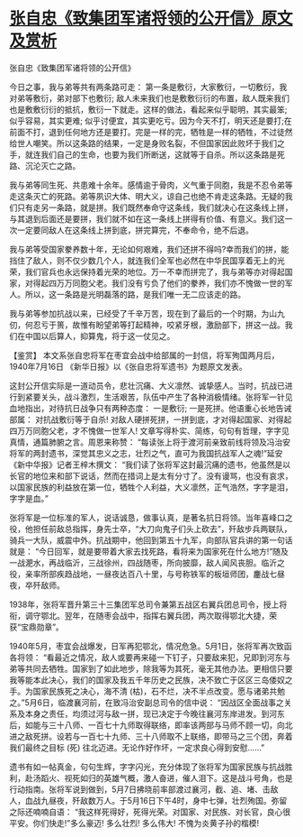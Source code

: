 # [张自忠《致集团军诸将领的公开信》原文及赏析](https://www.vrrw.net/wx/10309.html)

张自忠《致集团军诸将领的公开信》

今日之事，我与弟等共有两条路可走： 第一条是敷衍，大家敷衍，一切敷衍，我对弟等敷衍，弟对部下也敷衍; 敌人未来我们也是敷敷衍衍的布置，敌人既来我们也是敷敷衍衍的抵抗，敷衍一下就走。这样的做法，看起来似乎聪明，其实最笨; 似乎容易，其实更难; 似乎讨便宜，其实更吃亏。因为今天不打，明天还是要打;在前面不打，退到任何地方还是要打。完是一样的完，牺牲是一样的牺牲，不过徒然给世人嘲笑。所以这条路的结果，一定是身败名裂，不但国家因此败坏于我们之手，就连我们自己的生命，也要为我们所断送，这就等于自杀。所以这条路是死路、沉沦灭亡之路。

我与弟等同生死、共患难十余年。感情逾于骨肉，义气重于同胞，我是不忍令弟等走这条灭亡的死路。弟等夙识大体、明大义，谅自己也绝不肯走这条路。无疑的我们只有走另一条路，就是拼。我们既然奉命守这条线，我们就决心在这条线上拼，与其退到后面还是要拼，我们就不如在这一条线上拼得有价值、有意义。我们这一次一定要同敌人在这条线上拼到底，拼完算完，不奉命令，绝不后退。

我与弟等受国家豢养数十年，无论如何艰难，我们还拼不得吗?幸而我们的拼，能挡住了敌人，则不仅少数几个人，就连我们全军也必然在中华民国享着无上的光荣，我们官兵也永远保持着光荣的地位。万一不幸而拼完了，我与弟等亦对得起国家，对得起四万万同胞父老。我们没有亏负了他们的豢养，我们亦不愧做一世的军人。所以，这一条路是光明磊落的路，是我们唯一无二应该走的路。

我与弟等参加抗战以来，已经受了千辛万苦，现在到了最后的一个时期，为山九仞，何忍亏于篑，故惟有盼望弟等打起精神，咬紧牙根，激励部下，拼这一战。我们在中国以后算人，抑算鬼，将于这一仗见之。



【鉴赏】 本文系张自忠将军在枣宜会战中给部属的一封信，将军殉国两月后，1940年7月16日 《新华日报》以《张自忠将军遗书》为题原文发表。

这封公开信实际是一道动员令，悲壮沉痛、大义凛然、诚挚感人。当时，抗战已进行到紧要关头，战斗激烈，生活艰苦，队伍中产生了各种消极情绪。张将军一针见血地指出，对待抗日战争只有两种态度： 一是敷衍; 一是死拼。他语重心长地告诫部属： 对抗战敷衍等于自杀! 对敌人硬拼死拼，一拼到底，才对得起国家、对得起四万万同胞父老，才不愧做一世军人! 文章写得朴实、简练，句句有哲理，字字见真情，通篇肺腑之言。周恩来称赞： “每读张上将于渡河前亲致前线将领及冯治安将军的两封遗书，深觉其忠义之志，壮烈之气，直可为我国抗战军人之魂!”延安《新中华报》记者王梓木撰文： “我们读了张将军这封最沉痛的遗书，他虽然是以长官的地位来和部下说话，然而在措词上是太有分寸了。没有谩骂，也没有哀求，以国家民族的利益放在第一位，牺牲个人利益，大义凛然，正气浩然，字字是泪，字字是血。”

张将军是一位标准的军人，说话诚恳，做事认真，是著名抗日将领。当年喜峰口之役，他担任前敌总指挥，身先士卒，“大刀向鬼子们头上砍去”，歼敌步兵两联队，骑兵一大队，威震中外。抗战期中，他回到第五十九军，向部队官兵讲的第一句话就是： “今日回军，就是要带着大家去找死路，看将来为国家死在什么地方!”随及一战淝水，再战临沂，三战徐州，四战随枣，所向披靡，敌人闻风丧胆。临沂之役，亲率所部疾趋战地，一昼夜达百八十里，与号称铁军的板垣师团，鏖战七昼夜，卒歼敌师。

1938年，张将军晋升第三十三集团军总司令兼第五战区右翼兵团总司令，授上将衔，调守鄂北。翌年，在随枣会战中，指挥右翼兵团，两次取得鄂北大捷，荣获“宝鼎勋章”。

1940年5月，枣宜会战爆发，日军再犯鄂北，情况危急。5月1日，张将军再次致函各将领： “看最近之情况，敌人或要再来碰一下钉子，只要敌来犯，兄即到河东与弟等共同去牺牲。国家到了如此地步，除我等为其死，毫无其他办法。更相信只要我等能本此决心，我们的国家及我五千年历史之民族，决不致亡于区区三岛倭奴之手。为国家民族死之决心，海不清 (枯)，石不烂，决不半点改变。愿与诸弟共勉之。”5月6日，临渡襄河前，在致冯治安副总司令的信中说： “因战区全面战事之关系及本身之责任，均须过河与敌一拼，现已决定于今晚往襄河东岸进发。到河东后，如能与三十八师、一百七十九师取得联络，即率该两部与马师不顾一切，向北进之敌死拼。设若与一百七十九师、三十八师取不上联络，即带马之三个团，奔着我们最终之目标 (死) 往北迈进。无论作好作坏，一定求良心得到安慰……”

遗书有如一帖真金，句句生辉，字字闪光，充分体现了张将军为国家民族与抗战胜利，赴汤蹈火、视死如归的英雄气概，激人奋进，催人泪下。这是战斗号角，也是行动指南。张将军说到做到，5月7日拂晓前率部渡过襄河，截、追、堵、击敌人，血战九昼夜，歼敌数万人。于5月16日下午4时，身中七弹，壮烈殉国。弥留之际还喃喃自语： “我这样死得好，死得光荣。对国家、对民族、对长官，良心很平安。你们快走!”多么豪迈! 多么壮烈! 多么伟大! 不愧为炎黄子孙的楷模!

